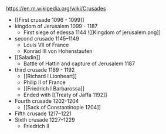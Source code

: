 https://en.m.wikipedia.org/wiki/Crusades

- [[First crusade 1096 - 1099]]
- kingdom of Jerusalem 1099 - 1187
	- First siege of edessa 1144
![[Kingdom of jerusalem.png]]
- second crusade 1145–1149
	- Louis VII of France
	- Konrad III von Hohenstaufen
- [[Saladin]]
	- Battle of Hattin and capture of Jerusalem 1187
- third crusade 1189 - 1192
	- [[Richard I Lionheart]]
	- Philip II of France
	- [[Friedrich I Barbarossa]]
	- Ended with [[Treaty of Jaffa 1192]]
- Fourth crusade 1202-1204
	- [[Sack of Constantinople 1204]]
- Fifth crusade 1217–1221
- Sixth crusade 1227–1229
	- Friedrich II